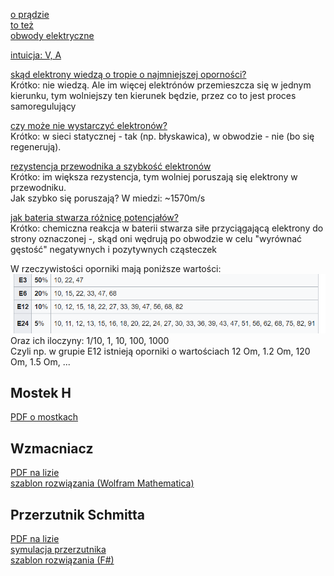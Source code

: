
[o prądzie](https://forbot.pl/blog/kurs-elektroniki-napiecie-prad-opor-zasilanie-id3947)  
[to też](http://maciejdolata.inelt.pl/podstawy/elektryka-dla-nieelektrykow-czyli-podstawy-podstaw/)  
[obwody elektryczne](http://pe.fuw.edu.pl/pliki/Obwody_elektryczne.pdf)

[intuicja: V, A](https://www.youtube.com/watch?v=6PqT_jLPRoY)  

[skąd elektrony wiedzą o tropie o najmniejszej oporności?](https://physics.stackexchange.com/questions/33621/how-do-electrons-know-which-path-to-take-in-a-circuit)  
Krótko: nie wiedzą. Ale im więcej elektrónów przemieszcza się w jednym kierunku, tym wolniejszy ten kierunek będzie, przez co to jest proces samoregulujący  

[czy może nie wystarczyć elektronów?](http://wtamu.edu/~cbaird/sq/2016/03/17/does-a-source-of-electricity-ever-run-out-of-electrons/)  
Krótko: w sieci statycznej - tak (np. błyskawica), w obwodzie - nie (bo się regenerują).  

[rezystencja przewodnika a szybkość elektronów](https://www.quora.com/How-much-does-electrical-resistance-slow-down-the-velocity-of-electrons-if-at-all-and-is-there-an-equation-for-this)  
Krótko: im większa rezystencja, tym wolniej poruszają się elektrony w przewodniku.  
Jak szybko się poruszają? W miedzi: ~1570m/s  

[jak bateria stwarza różnicę potencjałów?](https://physics.stackexchange.com/questions/184848/how-is-a-potential-difference-created-between-two-points)  
Krótko: chemiczna reakcja w baterii stwarza siłe przyciągającą elektrony do strony oznaczonej -, skąd oni wędrują po obwodzie w celu "wyrównać gęstość" negatywnych i pozytywnych cząsteczek

W rzeczywistości oporniki mają poniższe wartości:  
![](assets/oporniki-wartosci.png)  
Oraz ich iloczyny: 1/10, 1, 10, 100, 1000  
Czyli np. w grupie E12 istnieją oporniki o wartościach 12 Om, 1.2 Om, 120 Om, 1.5 Om, ...  


## Mostek H
[PDF o mostkach](http://liza.umcs.lublin.pl/~skotyra/ASK/mostki.pdf)  

## Wzmacniacz
[PDF na lizie](http://liza.umcs.lublin.pl/~skotyra/ASK/wzmacniacz.pdf)  
[szablon rozwiązania (Wolfram Mathematica)](assets/zd4.nb)  

## Przerzutnik Schmitta
[PDF na lizie](http://liza.umcs.lublin.pl/~skotyra/ASK/schmitt.pdf)  
[symulacja przerzutnika](http://tinyurl.com/y7bvsoo6)  
[szablon rozwiązania (F#)](assets/schmitt.fsx)  
